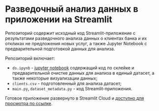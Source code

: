 # Разведочный анализ данных в приложении на Streamlit
Репозиторий содержит исходный код Streamlit-приложение с результатами разведочного анализа данных о клиентах банка и 
их откликах не предложения новых услуг, а также Jupyter Notebook с предварительной подготовкой данных для анализа. 

Репозиторий включает: 
- ```ds.ipynb``` - [jupyter notebook](ds.ipynb) содержащий код по склейке и предварительной очистке данных для 
анализа в единый 
датасет, а также некоторые визуализации данных; 
- ```clients.csv``` - подготовленный для анализа датасет; 
- ```main.py```, ```dataset_metadata.py``` - код Streamlit-приложения.

Готовое приложение развернуто в Streamlit Cloud и 
[доступно для просмотра по ссылке](https://py-applied-app.streamlit.app/).
